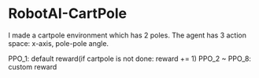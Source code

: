 # RobotAI-CartPole

I made a cartpole environment which has 2 poles. The agent has 3 action space: x-axis, pole-pole angle.

PPO_1: default reward(if cartpole is not done: reward += 1)
PPO_2 ~ PPO_8: custom reward
